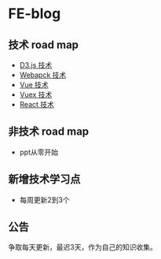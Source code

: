# FE-blog

## 技术 road map
- [D3.js 技术](https://d3js.org/)
- [Webapck 技术](https://www.webpackjs.com/)
- [Vue 技术](https://cn.vuejs.org/index.html)
- [Vuex 技术](https://vuex.vuejs.org/zh/guide/mutations.html)
- [React 技术](https://reactjs.org/)

## 非技术 road map
- ppt从零开始

## 新增技术学习点
- 每周更新2到3个

## 公告
争取每天更新，最迟3天，作为自己的知识收集。
